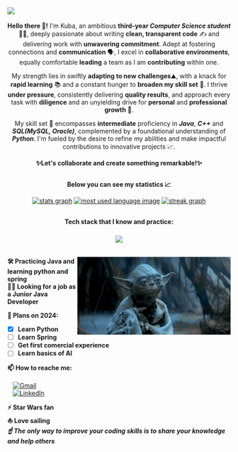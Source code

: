 <img src="hello-there.gif"/>

<p align="center"><b>Hello there 👋!</b> I'm Kuba, an ambitious <b>third-year <i>Computer Science student</i></b> 👨‍💻, deeply passionate about writing <b>clean, transparent code</b> ✍️ and delivering work with <b>unwavering commitment</b>. Adept at fostering connections and <b>communication</b> 🗣️, I excel in <b>collaborative environments</b>, equally comfortable <b>leading</b> a team as I am <b>contributing</b> within one.</p>

<p align="center">My strength lies in swiftly <b>adapting to new challenges</b>⛰️, with a knack for <b>rapid learning</b> 📚 and a constant hunger to <b>broaden my skill set</b> 🚀. I thrive <b>under pressure</b>, consistently delivering <b>quality results</b>, and approach every task with <b>diligence</b> and an unyielding drive for <b>personal</b> and <b>professional growth</b> 💪.</p>

<p align="center">My skill set 📑 encompasses <b>intermediate</b> proficiency in <b><i>Java</i></b>, <b><i>C++</i></b> and <b><i>SQL(MySQL, Oracle)</i></b>, complemented by a foundational understanding of <b><i>Python</i></b>. I'm fueled by the desire to refine my abilities and make impactful contributions to innovative projects 📈.</p>

<p align="center"><b>✨Let's collaborate and create something remarkable!✨</b></p>

##

<p align="center"><b>Below you can see my statistics 📈</b></p>

<div align="center">
  <a href="https://github.com/jmatoga?tab=repositories">
  <img src="https://github-readme-stats.vercel.app/api?username=jmatoga&hide_title=false&hide_rank=false&show_icons=true&include_all_commits=true&count_private=true&disable_animations=false&theme=dark&locale=en&hide_border=true" height="121" alt="stats graph"/></a>
  <a href="https://github.com/jmatoga?tab=repositories"><img src="https://github-readme-stats.vercel.app/api/top-langs/?username=jmatoga&layout=compact&theme=dark&hide_border=true" height="121" alt="most used language image"/></a>
  <a href="https://github.com/jmatoga?tab=repositories"><img src="https://streak-stats.demolab.com?user=jmatoga&locale=en&mode=daily&theme=dark&hide_border=true&date_format=j M[ Y]" height="121" alt="streak graph"/></a> 
</div>

##

<p align="center"><b>Tech stack that I know and practice:</b></p>

###

<p align="center">
  <a href="https://github.com/jmatoga?tab=repositories">
    <img src="https://skillicons.dev/icons?i=java,spring,cpp,mysql,py,git,github,idea,linux,html,css,maven" />
  </a>
</p>

##

<img align="right" height="175" src="yoda.gif"/>

###

**🛠️ Practicing Java and learning python and spring** <br>
**🧑‍💼 Looking for a job as a Junior Java Developer** <br>

**📅 Plans on 2024:**
- [X] **Learn Python**
- [ ] **Learn Spring**
- [ ] **Get first comercial experience**
- [ ] **Learn basics of AI**

**📫 How to reache me:** <br><br>
&nbsp;&nbsp;&nbsp;[![Gmail](https://img.shields.io/badge/jakub.matoga.it%40gmail.com-black?style=for-the-badge&logo=gmail&labelColor=grey&color=242424)](mailto:jakub.matoga.it@gmail.com) <br>
&nbsp;&nbsp;&nbsp;[![LinkedIn](https://img.shields.io/badge/jakub--matoga-black?style=for-the-badge&logo=linkedin&labelColor=grey&color=242424)](https://www.linkedin.com/in/jakub-matoga/) <br>

**⚡ Star Wars fan** <br>
**⛵ Love sailing** <br>
***☝️ The only way to improve your coding skills is to share your knowledge and help others*** <br><br>
